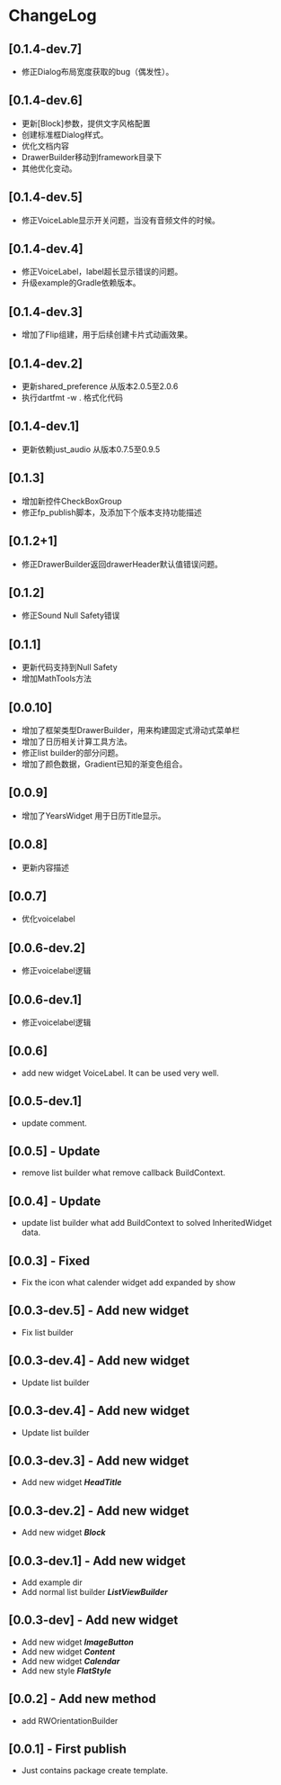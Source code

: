 ChangeLog
======

## [0.1.4-dev.7]

* 修正Dialog布局宽度获取的bug（偶发性）。
 
## [0.1.4-dev.6]

* 更新[Block]参数，提供文字风格配置
* 创建标准框Dialog样式。
* 优化文档内容
* DrawerBuilder移动到framework目录下
* 其他优化变动。
 
## [0.1.4-dev.5]

* 修正VoiceLable显示开关问题，当没有音频文件的时候。
 
## [0.1.4-dev.4]

* 修正VoiceLabel，label超长显示错误的问题。
* 升级example的Gradle依赖版本。
 
## [0.1.4-dev.3]

* 增加了Flip组建，用于后续创建卡片式动画效果。
 
## [0.1.4-dev.2]

* 更新shared_preference 从版本2.0.5至2.0.6
* 执行dartfmt -w . 格式化代码
 
## [0.1.4-dev.1]

* 更新依赖just_audio 从版本0.7.5至0.9.5
 
## [0.1.3]

* 增加新控件CheckBoxGroup
* 修正fp_publish脚本，及添加下个版本支持功能描述
  
## [0.1.2+1]

* 修正DrawerBuilder返回drawerHeader默认值错误问题。
 
## [0.1.2]

* 修正Sound Null Safety错误
 
## [0.1.1]

* 更新代码支持到Null Safety
* 增加MathTools方法
 
## [0.0.10]

* 增加了框架类型DrawerBuilder，用来构建固定式滑动式菜单栏
* 增加了日历相关计算工具方法。
* 修正list builder的部分问题。
* 增加了颜色数据，Gradient已知的渐变色组合。

## [0.0.9]

* 增加了YearsWidget 用于日历Title显示。
 
## [0.0.8]

* 更新内容描述
 
## [0.0.7]

* 优化voicelabel
 
## [0.0.6-dev.2]

* 修正voicelabel逻辑
 
## [0.0.6-dev.1]

* 修正voicelabel逻辑
   
## [0.0.6]

* add new widget VoiceLabel. It can be used very well.

## [0.0.5-dev.1]

* update comment.

## [0.0.5] - Update

* remove list builder what remove callback BuildContext.

## [0.0.4] - Update

* update list builder what add BuildContext to solved InheritedWidget data.

## [0.0.3] - Fixed

* Fix the icon what calender widget add expanded by show

## [0.0.3-dev.5] - Add new widget

* Fix list builder

## [0.0.3-dev.4] - Add new widget

* Update list builder

## [0.0.3-dev.4] - Add new widget

* Update list builder

## [0.0.3-dev.3] - Add new widget

* Add new widget ***HeadTitle***

## [0.0.3-dev.2] - Add new widget

* Add new widget ***Block***

## [0.0.3-dev.1] - Add new widget 

* Add example dir
* Add normal list builder ***ListViewBuilder***

## [0.0.3-dev] - Add new widget 

* Add new widget ***ImageButton***
* Add new widget ***Content***
* Add new widget ***Calendar***
* Add new style ***FlatStyle***

## [0.0.2] - Add new method

* add RWOrientationBuilder

## [0.0.1] - First publish

* Just contains package create template.
